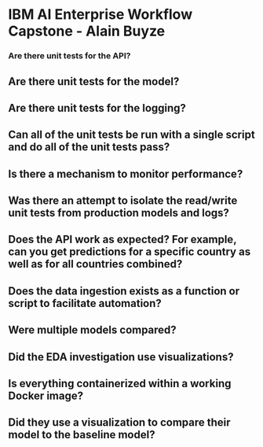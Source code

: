 # IBM AI Enterprise Workflow Capstone - Alain Buyze

### Are there unit tests for the API?

## Are there unit tests for the model?

## Are there unit tests for the logging?

## Can all of the unit tests be run with a single script and do all of the unit tests pass?
 
## Is there a mechanism to monitor performance?


## Was there an attempt to isolate the read/write unit tests from production models and logs?


## Does the API work as expected? For example, can you get predictions for a specific country as well as for all countries combined?


## Does the data ingestion exists as a function or script to facilitate automation?


## Were multiple models compared?


## Did the EDA investigation use visualizations?


## Is everything containerized within a working Docker image?


## Did they use a visualization to compare their model to the baseline model?
